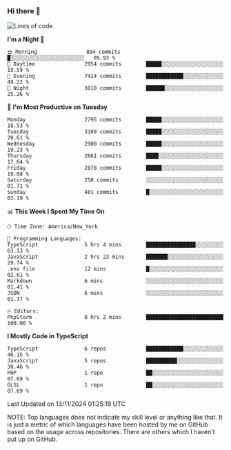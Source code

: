 ### Hi there 👋

<!--
**LynxJinxxy/LynxJinxxy** is a ✨ _special_ ✨ repository because its `README.md` (this file) appears on your GitHub profile.

Here are some ideas to get you started:

- 🔭 I’m currently working on ...
- 🌱 I’m currently learning ...
- 👯 I’m looking to collaborate on ...
- 🤔 I’m looking for help with ...
- 💬 Ask me about ...
- 📫 How to reach me: ...
- 😄 Pronouns: ...
- ⚡ Fun fact: ...
-->

<!--START_SECTION:waka-->
![Lines of code](https://img.shields.io/badge/From%20Hello%20World%20I%27ve%20Written-32.0%20million%20lines%20of%20code-blue)

**I'm a Night 🦉** 

```text
🌞 Morning                894 commits         █░░░░░░░░░░░░░░░░░░░░░░░░   05.93 % 
🌆 Daytime                2954 commits        █████░░░░░░░░░░░░░░░░░░░░   19.59 % 
🌃 Evening                7424 commits        ████████████░░░░░░░░░░░░░   49.22 % 
🌙 Night                  3810 commits        ██████░░░░░░░░░░░░░░░░░░░   25.26 % 
```
📅 **I'm Most Productive on Tuesday** 

```text
Monday                   2795 commits        █████░░░░░░░░░░░░░░░░░░░░   18.53 % 
Tuesday                  3109 commits        █████░░░░░░░░░░░░░░░░░░░░   20.61 % 
Wednesday                2900 commits        █████░░░░░░░░░░░░░░░░░░░░   19.23 % 
Thursday                 2661 commits        ████░░░░░░░░░░░░░░░░░░░░░   17.64 % 
Friday                   2878 commits        █████░░░░░░░░░░░░░░░░░░░░   19.08 % 
Saturday                 258 commits         ░░░░░░░░░░░░░░░░░░░░░░░░░   01.71 % 
Sunday                   481 commits         █░░░░░░░░░░░░░░░░░░░░░░░░   03.19 % 
```


📊 **This Week I Spent My Time On** 

```text
🕑︎ Time Zone: America/New_York

💬 Programming Languages: 
TypeScript               5 hrs 4 mins        ████████████████░░░░░░░░░   63.13 % 
JavaScript               2 hrs 23 mins       ███████░░░░░░░░░░░░░░░░░░   29.74 % 
.env file                12 mins             █░░░░░░░░░░░░░░░░░░░░░░░░   02.61 % 
Markdown                 6 mins              ░░░░░░░░░░░░░░░░░░░░░░░░░   01.41 % 
JSON                     6 mins              ░░░░░░░░░░░░░░░░░░░░░░░░░   01.37 % 

🔥 Editors: 
PhpStorm                 8 hrs 2 mins        █████████████████████████   100.00 % 
```

**I Mostly Code in TypeScript** 

```text
TypeScript               6 repos             ████████████░░░░░░░░░░░░░   46.15 % 
JavaScript               5 repos             ██████████░░░░░░░░░░░░░░░   38.46 % 
PHP                      1 repo              ██░░░░░░░░░░░░░░░░░░░░░░░   07.69 % 
GLSL                     1 repo              ██░░░░░░░░░░░░░░░░░░░░░░░   07.69 % 
```




 Last Updated on 13/11/2024 01:25:19 UTC
<!--END_SECTION:waka-->
NOTE: Top languages does not indicate my skill level or anything like that. It is just a metric of which languages have been hosted by me on GitHub based on the usage across repositories. There are others which I haven't put up on GitHub.

